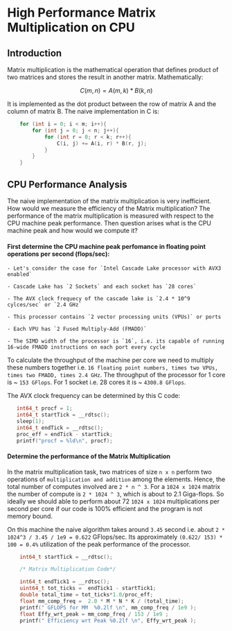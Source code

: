 # High Performance Matrix Multiplication on CPU


## Introduction

Matrix multiplication is the mathematical operation that defines product of two matrices and stores the result in another matrix. Mathematically:

```math
	
	C(m, n) = A(m, k) * B(k, n)

```

It is implemented as the dot product between the row of matrix A and the column of matrix B. The naive implementation in C is:

```C
	for (int i = 0; i < m; i++){
		for (int j = 0; j < n; j++){
			for (int r = 0; r < k; r++){
				C(i, j) += A(i, r) * B(r, j);
			}
		}
	}
```


## CPU Performance Analysis

The naive implementation of the matrix multiplication is very inefficient. How would we measure the efficiency of the Matrix multiplication? The performance of the matrix multiplication is measured with respect to the CPU machine peak performance. Then question arises what is the CPU machine peak and how would we compute it? 

#### First determine the CPU machine peak perfomance in floating point operations per second (flops/sec):

	- Let's consider the case for `Intel Cascade Lake processor with AVX3 enabled`

	- Cascade Lake has `2 Sockets` and each socket has `28 cores`

	- The AVX clock frequecy of the cascade lake is `2.4 * 10^9 cylces/sec` or `2.4 GHz`

	- This processor contains `2 vector processing units (VPUs)` or ports

	- Each VPU has `2 Fused Multiply-Add (FMADD)`  	 

	- The SIMD width of the processor is `16`, i.e. its capable of running 16-wide FMADD instructions on each port every cycle

 To calculate the throughput of the machine per core we need to multiply these numbers together i.e. `16 floating point numbers, times two VPUs, times two FMADD, times 2.4 GHz`. The throughput of the processor for 1 core is ~ `153 GFlops`. For 1 socket i.e. 28 cores it is ~ `4300.8 GFlops`.

 The AVX clock frequency can be determined by this C code:

 ```C
	int64_t procf = 1;
	int64_t startTick = __rdtsc();
	sleep(1);
	int64_t endTick = __rdtsc();
	proc_eff = endTick - startTick;
	printf("procf = %ld\n", procf);
 ```

#### Determine the performance of the Matrix Multiplication

In the matrix multiplication task, two matrices of size `n x n` perform two operations of `multiplication and addition` among the elements. Hence, the total number of computes involved are `2 * n ^ 3`. For a `1024 x 1024` matrix the number of compute is `2 * 1024 ^ 3`, which is about to 2.1 Giga-flops. So ideally we should able to perform about 72 `1024 x 1024` multiplications per second per core if our code is 100% efficient and the program is not memory bound. 

On this machine the naive algorithm takes around `3.45` second i.e. about `2 * 1024^3 / 3.45 / 1e9 = 0.622` GFlops/sec. Its approximately `(0.622/ 153) * 100 = 0.4%` utilization of the peak performance of the processor. 

```C
	int64_t startTick = __rdtsc();

	/* Matrix Multiplication Code*/

	int64_t endTick1 = __rdtsc();
	uint64_t tot_ticks =  endTick1 - startTick1;
	double total_time = tot_ticks*1.0/proc_eff;
	float mm_comp_freq =  2.0 * M * N * K / (total_time);
	printf(" GFLOPS for MM  %0.2lf \n", mm_comp_freq / 1e9 );
	float Effy_wrt_peak = mm_comp_freq / 153 / 1e9 ; 
	printf(" Efficiency wrt Peak %0.2lf \n", Effy_wrt_peak );  
```





